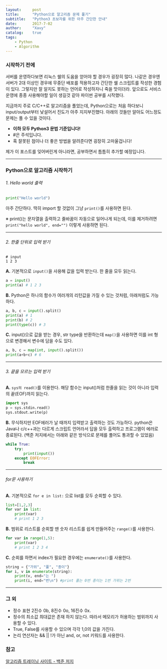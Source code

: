 ```yaml
---
layout:     post
title:      "Python으로 알고리즘 문제 풀기"
subtitle:   "Python3 초보자를 위한 아주 간단한 안내"
date:       2017-7-02
author:     "Xavy"
catalog:    true
tags:
    - Python
    - Algorithm
---
```


### 시작하기 전에

서버를 운영하다보면 리눅스 쉘의 도움을 얻어야 할 경우가 굉장히 많다. 
나같은 경우엔 서버가 2대 이상인 경우에 무중단 배포를 적용하고자 간단한 쉘 스크립트를 작성한 경험이 있다.
그렇지만 잘 알지도 못하는 언어로 작성하자니 죽을 맛이더라. 
앞으로도 서비스 운영에 종종 사용해야할 일이 생길것 같아 파이썬 공부를 시작했다.

지금까지 주로 C/C++로 알고리즘을 풀었는데, Python으로는 처음 하다보니 input/output부터 낯설어서 진도가 아주 지지부진했다.
아래의 것들만 알아도 어느정도 문제는 풀 수 있을 것이다.

- **이하 모두 Python3 문법 기준입니다!**
- \#은 주석입니다.
- 혹 잘못된 점이나 더 좋은 방법을 알려준다면 굉장히 고마울겁니다!

제가 이 포스트를 잊어버린게 아니라면, 공부하면서 틈틈히 추가할 예정입니다.

- - -

### Python으로 알고리즘 시작하기

###### 1. Hello world 출력

```python
print("Hello world")
```

아주 간단하다.
딱히 import 할 것없이 그냥 `print()`를 사용하면 된다.

※ print()는 문자열을 출력하고 줄바꿈이 자동으로 일어나게 되는데, 이를 제거하려면 `print("hello world", end="")` 이렇게 사용하면 된다.

- - -

###### 2. 한줄 단위로 입력 받기

```text
# input
1 2 3
``` 

**A.** 기본적으로 `input()`을 사용해 값을 입력 받는다. 한 줄을 모두 읽는다.

```python
a = input()
print(a) # 1 2 3
```

**B.** Python은 하나의 함수가 여러개의 리턴값을 가질 수 있는 것처럼, 아래처럼도 가능하다.

 ```python
a, b, c = input().split()
print(a) # 1
print(b) # 2
print(type(c)) # 3
```

**C.** input()으로 값을 받는 경우, str type을 반환하는데 `map()`을 사용하면 이를 int 형으로 변경해서 변수에 담을 수도 있다.

```python
a, b, c = map(int, input().split())
print(a+b+c) # 6
```

- - -

###### 3. 끝을 모르는 입력 받기

**A.** `sys의 read()`를 이용한다. 해당 함수는 input()처럼 한줄을 읽는 것이 아니라 입력의 끝(EOF)까지 읽는다.
```python
import sys
p = sys.stdin.read()
sys.stdout.write(p)
```

**B.**  무식하지만 EOF에러가 날 때까지 입력받고 출력하는 것도 가능하다. 
python은 Java나 c/c++과는 다르게 스크립트 언어라서 답을 모두 출력하고 프로그램이 에러로 종료된다. 
(백준 저지에서는 아래와 같은 방식으로 문제를 풀어도 통과할 수 있었음) 

```python
while True:
    try:
        print(input())
    except EOFError:
        break
```

- - -

###### for문 사용하기 

**A.** 기본적으로 `for e in list:` 으로 list를 모두 순회할 수 있다.
```python
list=[1,2,3]
for var in list:
    print(var)
    # print 1 2 3
```

**B.** 범위로 리스트를 순회할 땐 숫자 리스트를 쉽게 만들어주는 `range()`를 사용한다.
```python
for var in range(1,5):
    print(var)
    # print 1 2 3 4
```

**C.** 순회를 하면서 index가 필요한 경우에는 `enumerate()`를 사용한다.
```python
string = {"가위", "풀", "종이"}
for i, v in enumerate(string):
    print(v, end="는 ")
    print(i, end="번\n") #print 풀는 0번 종이는 1번 가위는 2번
```    

- - -


### 그 외

- 정수 표현 2진수 0b, 8진수 0o, 16진수 0x.
- 정수의 최소값 최대값은 존재 하지 않는다. 따라서 메모리가 허용하는 범위까지 사용할 수 있다.
- True, False를 사용할 수 있으며 각각 1,0의 값을 가진다.
- 논리 연산자는 && || !가 아닌 and, or, not 키워드를 사용한다.

### 참고

[알고리즘 트레이닝 사이트 - 백준 저지](https://www.acmicpc.net/)